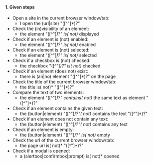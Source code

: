 #### 1. **Given steps**
- Open a site in the current browser window/tab:
  - I open the (url|site) "([^"]*)?"
- Check the (in)visibility of an element:
  - the element "([^"]*)?" is( not)* displayed
- Check if an element is (not) enabled:
  - the element "([^"]*)?" is( not)* enabled
- Check if an element is (not) selected:
  - the element "([^"]*)?" is( not)* selected
- Check if a checkbox is (not) checked:
  - the checkbox "([^"]*)?" is( not)* checked
- Check if an element (does not) exist:
  - there is (an|no) element "([^"]*)?" on the page
- Check the title of the current browser window/tab:
  - the title is( not)* "([^"]*)?"
- Compare the text of two elements:
  - the element "([^"]*)?" contains( not)* the same text as element "([^"]*)?"
- Check if an element contains the given text:
  - the (button|element) "([^"]*)?"( not)* contains the text "([^"]*)?"
- Check if an element does not contain any text:
  - the (button|element) "([^"]*)?"( not)* contains any text
- Check if an element is empty:
  - the (button|element) "([^"]*)?" is( not)* empty
- Check the url of the current browser window/tab:
  - the page url is( not)* "([^"]*)?"
- Check if a modal is opened:
  - a (alertbox|confirmbox|prompt) is( not)* opened
